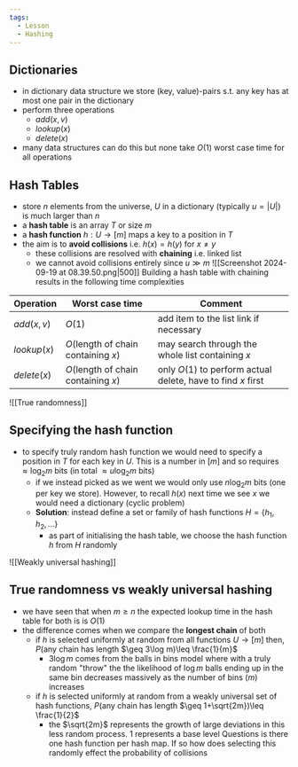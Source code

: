 ```yaml
---
tags:
  - Lesson
  - Hashing
---
```

## Dictionaries
- in dictionary data structure we store (key, value)-pairs s.t. any key has at most one pair in the dictionary 
- perform three operations
	- $add(x,v)$ 
	- $lookup(x)$
	- $delete(x)$
- many data structures can do this but none take $O(1)$ worst case time for all operations
## Hash Tables
- store $n$ elements from the universe, $U$ in a dictionary (typically $u=|U|)$ is much larger than $n$
- a **hash table** is an array $T$ or size $m$
- a **hash function** $h:U \to [m]$ maps a key to a position in $T$
- the aim is to **avoid collisions** i.e. $h(x) = h(y)$ for $x \neq y$ 
	- these collisions are resolved with **chaining** i.e. linked list
	- we cannot avoid collisions entirely since $u \gg m$ 
![[Screenshot 2024-09-19 at 08.39.50.png|500]]
Building a hash table with chaining results in the following time complexities

| Operation   | Worst case time                     | Comment                                                      |
| ----------- | ----------------------------------- | ------------------------------------------------------------ |
| $add(x,v)$  | $O(1)$                              | add item to the list link if necessary                       |
| $lookup(x)$ | $O($length of chain containing $x)$ | may search through the whole list containing $x$             |
| $delete(x)$ | $O($length of chain containing $x)$ | only $O(1)$ to perform actual delete, have to find $x$ first |
![[True randomness]]
## Specifying the hash function
- to specify truly random hash function we would need to specify a position in $T$ for each key in $U$. This is a number in $[m]$ and so requires $\approx \log_{2}m$ bits (in total $\approx u \log_{2}m$ bits)
	- if we instead picked as we went we would only use $n \log_{2}m$ bits (one per key we store). However, to recall $h(x)$ next time we see $x$ we would need a dictionary (cyclic problem)
	- **Solution**: instead define a set or family of hash functions $H=\{h_{1},h_{2},...\}$
		- as part of initialising the hash table, we choose the hash function $h$ from $H$ randomly

![[Weakly universal hashing]]
## True randomness vs weakly universal hashing
- we have seen that when $m \geq n$ the expected lookup time in the hash table for both is is $O(1)$
- the difference comes when we compare the **longest chain** of both
	- if $h$ is selected uniformly at random from all functions $U\to [m]$ then, $P($any chain has length $\geq 3\log m)\leq \frac{1}{m}$
		- $3\log m$ comes from the balls in bins model where with a truly random "throw" the the likelihood of $\log m$ balls ending up in the same bin decreases massively as the number of bins ($m$) increases
	- if $h$ is selected uniformly at random from a weakly universal set of hash functions, $P($any chain has length $\geq 1+\sqrt{2m})\leq \frac{1}{2}$
		- the $\sqrt{2m}$ represents the growth of large deviations in this less random process. $1$ represents a base level
Questions
is there one hash function per hash map. If so how does selecting this randomly effect the probability of collisions